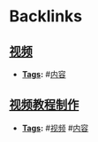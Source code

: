 
# Backlinks
## [视频](视频.md)
- **[Tags](Tags.md):** #[内容](内容.md)

## [视频教程制作](视频教程制作.md)
- **[Tags](Tags.md):** #[视频](视频.md) #[内容](内容.md)

